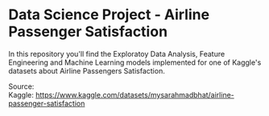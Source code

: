 # Data Science Project - Airline Passenger Satisfaction
In this repository you'll find the Exploratoy Data Analysis, Feature Engineering and Machine Learning models implemented for one of Kaggle's datasets about Airline Passengers Satisfaction.  

Source:  
Kaggle: https://www.kaggle.com/datasets/mysarahmadbhat/airline-passenger-satisfaction
